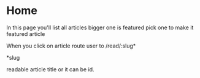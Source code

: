 # Home

In this page you'll list all articles bigger one is featured pick one to make it featured article

When you click on article route user to /read/:slug\*

\*slug

readable article title or it can be id.
